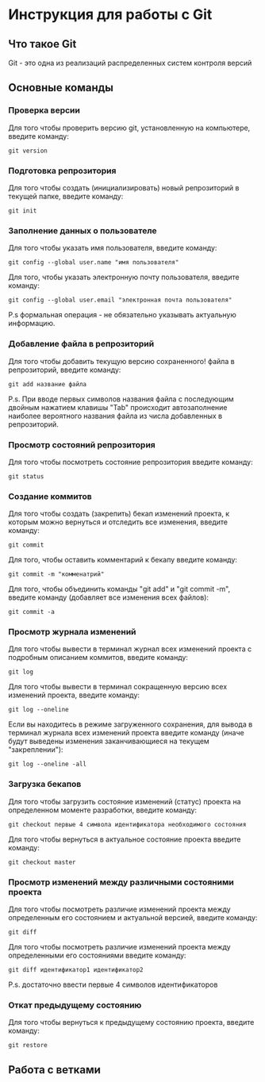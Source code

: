 # **Инструкция для работы с Git**

## Что такое Git

Git - это одна из реализаций распределенных систем контроля версий

## Основные команды

### Проверка версии 

Для того чтобы проверить версию git, установленную на компьютере, введите команду: 
 
    git version
    

### Подготовка репрозитория

Для того чтобы создать (инициализировать) новый репрозиторий в текущей папке, введите команду:

    git init

### Заполнение данных о пользователе

Для того чтобы указать имя пользователя, введите команду:

    git config --global user.name "имя пользователя"

Для того, чтобы указать электронную почту пользователя, введите команду:

    git config --global user.email "электронная почта пользователя"
P.s формальная операция - не обязательно указывать актуальную информацию.

### Добавление файла в репрозиторий 

Для того чтобы добавить текущую версию сохраненного! файла в репрозиторий, введите команду:

    git add название файла

P.s. При вводе первых символов названия файла с последующим двойным нажатием клавишы "Tab" происходит автозаполнение наиболее вероятного названия файла из числа добавленных в репрозиторий.     

### Просмотр состояний репрозитория 
Для того чтобы посмотреть состояние репрозитория введите команду:

    git status

### Создание коммитов

Для того чтобы создать (закрепить) бекап изменений проекта, к которым можно вернуться и отследить все изменения, введите команду:  
    
    git commit

Для того, чтобы оставить комментарий к бекапу введите команду: 

    git commit -m "комменатрий"

Для того, чтобы объединить команды "git add" и "git commit -m", введите команду (добавляет все изменения всех файлов):

    git commit -a

### Просмотр журнала изменений

Для того чтобы вывести в терминал журнал всех изменений проекта с подробным описанием коммитов, введите команду:

    git log

Для того чтобы вывести в терминал сокращенную версию всех изменений проекта, введите команду:

    git log --oneline

Если вы находитесь в режиме загруженного сохранения, для вывода в терминал журнала всех изменений проекта введите команду (иначе будут выведены изменения заканчивающиеся на текущем "закреплении"):

    git log --oneline -all

### Загрузка бекапов

Для того чтобы загрузить состояние изменений (статус) проекта на определенном моменте разработки, введите команду:

    git checkout первые 4 символа идентификатора необходимого состояния

Для того чтобы вернуться в актуальное состояние проекта введите команду:

    git checkout master

### Просмотр изменений между различными состояними проекта

Для того чтобы посмотреть различие изменений проекта между определенным его состоянием и актуальной версией, введите команду:

    git diff

Для того чтобы посмотреть различие изменений проекта между определенными его состояниями введите команду:

    git diff идентификатор1 идентификатор2
P.s. достаточно ввести первые 4 символов идентификаторов

### Откат предыдущему состоянию

Для того чтобы вернуться к предыдущему состоянию проекта, введите команду:

    git restore

## Работа с ветками 

